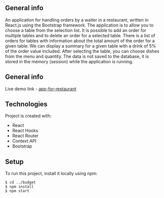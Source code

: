 ## General info

An application for handling orders by a waiter in a restaurant, written in React.js using the Bootstrap framework. The application is to allow you to choose a table from the selection list. It is possible to add an order for multiple tables and to delete an order for a selected table. There is a list of orders for tables with information about the total amount of the order for a given table. We can display a summary for a given table with a drink of 5% of the order value included. After selecting the table, you can choose dishes from the menu and quantity. The data is not saved to the database, it is stored in the memory (session) while the application is running.

## General info

Live demo link - [app-for-restaurant](https://restaurant-app-ttargonski.netlify.app/)

## Technologies

Project is created with:

- React
- React Hooks
- React Router
- Context API
- Bootstrap

## Setup

To run this project, install it locally using npm:

```
$ cd ../budget
$ npm install
$ npm start
```
